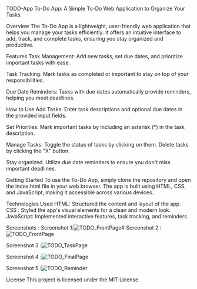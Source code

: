  TODO-App
To-Do App: A Simple To-Do Web Application to Organize Your Tasks.

Overview
The To-Do App is a lightweight, user-friendly web application that helps you manage your tasks efficiently. It offers an intuitive interface to add, track, and complete tasks, ensuring you stay organized and productive.

Features
Task Management: Add new tasks, set due dates, and prioritize important tasks with ease.

Task Tracking: Mark tasks as completed or important to stay on top of your responsibilities.

Due Date Reminders: Tasks with due dates automatically provide reminders, helping you meet deadlines.

How to Use
Add Tasks: Enter task descriptions and optional due dates in the provided input fields.

Set Priorities: Mark important tasks by including an asterisk (*) in the task description.

Manage Tasks: Toggle the status of tasks by clicking on them. Delete tasks by clicking the "X" button.

Stay organized. Utilize due date reminders to ensure you don't miss important deadlines.

Getting Started
To use the To-Do App, simply clone the repository and open the index.html file in your web browser. The app is built using HTML, CSS, and JavaScript, making it accessible across various devices.

Technologies Used
HTML: Structured the content and layout of the app.
CSS : Styled the app's visual elements for a clean and modern look.
JavaScript: Implemented interactive features, task tracking, and reminders.

Screenshots :
Screenshot 1:![TODO_FrontPage](https://github.com/somashekar17/TODO-App/assets/49157790/7e2ca5e2-79de-44ab-901e-d2c0349b6f38)#
Screenshot 2 :![TODO_FrontPage](https://github.com/somashekar17/TODO-App/assets/49157790/a05637bb-7a60-4154-adbf-0c45a239b910)


Screenshot 3 :![TODO_TaskPage](https://github.com/somashekar17/TODO-App/assets/49157790/b0ee66ae-af69-4231-9998-7cf9fc941ad5)


Screenshot 4 :![TODO_FinalPage](https://github.com/somashekar17/TODO-App/assets/49157790/3eb2633f-842f-4f56-9b17-b05efc53d1af)

Screenshot 5 :![TODO_Reminder](https://github.com/somashekar17/TODO-App/assets/49157790/99012426-0136-4071-a9ab-c7c06d111105)

License
This project is licensed under the MIT License.









